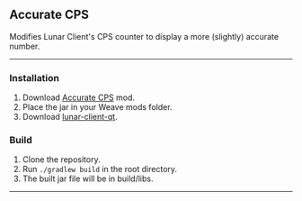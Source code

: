 ## Accurate CPS
Modifies Lunar Client's CPS counter to display a more (slightly) accurate number.

---

### Installation
1. Download [Accurate CPS](https://github.com/Syz66/AccurateCPS/releases/latest) mod.
2. Place the jar in your Weave mods folder.
3. Download [lunar-client-qt](https://github.com/Youded-byte/lunar-client-qt/releases/latest).

### Build
1. Clone the repository.
2. Run `./gradlew build` in the root directory.
3. The built jar file will be in build/libs.

---